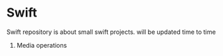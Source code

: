 # Swift
Swift repository is about small swift projects. will be updated time to time

  1) Media operations
